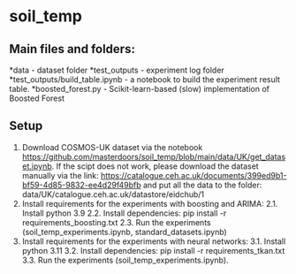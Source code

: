 # soil_temp

## Main files and folders:
*data - dataset folder
*test_outputs - experiment log folder
*test_outputs/build_table.ipynb - a notebook to build the experiment result table.
*boosted_forest.py - Scikit-learn-based (slow) implementation of Boosted Forest

## Setup
1. Download COSMOS-UK dataset via the notebook https://github.com/masterdoors/soil_temp/blob/main/data/UK/get_dataset.ipynb. If the scipt does not work, please download the dataset manually via the link: https://catalogue.ceh.ac.uk/documents/399ed9b1-bf59-4d85-9832-ee4d29f49bfb and put all the data to the folder: data/UK/catalogue.ceh.ac.uk/datastore/eidchub/1
2. Install requirements for the experiments with boosting and ARIMA:
   2.1. Install python 3.9
   2.2. Install dependencies:
       pip install -r requirements_boosting.txt
   2.3. Run the experiments (soil_temp_experiments.ipynb, standard_datasets.ipynb)
4. Install requirements for the experiments with neural networks:
   3.1. Install python 3.11
   3.2. Install dependencies:
       pip install -r requirements_tkan.txt
   3.3. Run the experiments (soil_temp_experiments.ipynb).
